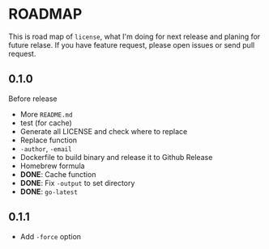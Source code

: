 # ROADMAP

This is road map of `license`, what I'm doing for next release and planing for future relase.
If you have feature request, please open issues or send pull request.

## 0.1.0

Before release 

- More `README.md`
- test (for cache)
- Generate all LICENSE and check where to replace
- Replace function
- `-author`, `-email`
- Dockerfile to build binary and release it to Github Release
- Homebrew formula
- **DONE**: Cache function
- **DONE**: Fix `-output` to set directory
- **DONE**: `go-latest`

## 0.1.1

- Add `-force` option
